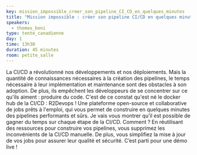 ```yaml
---
key: mission_impossible_creer_son_pipeline_CI_CD_en_quelques_minutes
title: "Mission impossible : créer son pipeline CI/CD en quelques minutes"
speakers:
  - thomas_boni
type: tente_canadienne
day: 1
time: 13h30
duration: 45 minutes
room: petite_salle
---
```


La CI/CD a révolutionné nos développements et nos déploiements. 
Mais la quantité de connaissances nécessaires à la création des pipelines, le temps nécessaire à leur implémentation et maintenance sont des obstacles à son adoption. 
De plus, ils empêchent les développeurs de se concentrer sur ce qu'ils aiment : produire du code. 
C'est de ce constat qu'est né le docker hub de la CI/CD : R2Devops ! 
Une plateforme open-source et collaborative de jobs prêts à l'emploi, qui vous permet de construire en quelques minutes des pipelines performants et sûrs. 
Je vais vous montrer qu’il est possible de gagner du temps sur chaque étape de la CI/CD. 
Comment ? En réutilisant des ressources pour construire vos pipelines, vous supprimez les inconvénients de la CI/CD manuelle. 
De plus, vous simplifiez la mise à jour de vos jobs pour assurer leur qualité et sécurité. C’est parti pour une démo live !